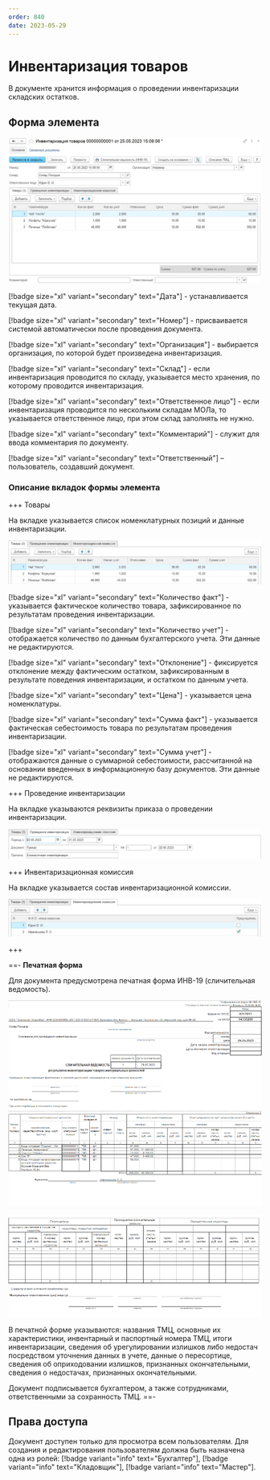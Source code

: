 ```yaml
---
order: 840
date: 2023-05-29
---
```

# Инвентаризация товаров

В документе хранится информация о проведении инвентаризации складских остатков.

## Форма элемента

![](/images/Инвентаризация.jpg)

[!badge size="xl" variant="secondary" text="Дата"] - устанавливается текущая дата.

[!badge size="xl" variant="secondary" text="Номер"] - присваивается системой автоматически после проведения документа.

[!badge size="xl" variant="secondary" text="Организация"] - выбирается организация, по которой будет произведена инвентаризация.

[!badge size="xl" variant="secondary" text="Склад"] - если инвентаризация проводится по складу, указывается место хранения, по которому проводится инвентаризация. 

[!badge size="xl" variant="secondary" text="Ответственное лицо"] - если инвентаризация проводится по нескольким складам МОЛа, то указывается ответственное лицо, при этом склад заполнять не нужно.

[!badge size="xl" variant="secondary" text="Комментарий"] - служит для ввода комментария по документу.

[!badge size="xl" variant="secondary" text="Ответственный"] – пользователь, создавший документ. 

### Описание вкладок формы элемента

+++ Товары

На вкладке указывается список номенклатурных позиций и данные инвентаризации. 

![](/images/Вкладка_товары_инвентаризация.jpg)

[!badge size="xl" variant="secondary" text="Количество факт"] - указывается фактическое количество товара, зафиксированное по результатам проведения инвентаризации.

[!badge size="xl" variant="secondary" text="Количество учет"] - отображается количество по данным бухгалтерского учета. Эти данные не редактируются.

[!badge size="xl" variant="secondary" text="Отклонение"] - фиксируется отклонение между фактическим остатком, зафиксированным в результате поведения инвентаризации, и остатком по данным учета.

[!badge size="xl" variant="secondary" text="Цена"] - указывается цена номенклатуры.

[!badge size="xl" variant="secondary" text="Сумма факт"] - указывается фактическая себестоимость товара по результатам проведения инвентаризации.

[!badge size="xl" variant="secondary" text="Сумма учет"] - отображаются данные о суммарной себестоимости, рассчитанной на основании введенных в информационную базу документов. Эти данные не редактируются.

+++ Проведение инвентаризации

На вкладке указываются реквизиты приказа о проведении инвентаризации.

![](/images/Вкладка_проведение_инвентаризации.jpg)

+++ Инвентаризационная комиссия

На вкладке указывается состав инвентаризационной комиссии.

![](/images/Инвентаризационная_комисия.jpg)

+++

==- **Печатная форма**

Для документа предусмотрена печатная форма ИНВ-19 (сличительная ведомость).

![](/images/инв19_1.png)

![](/images/инв19_2.png)

В печатной форме указываются: названия ТМЦ, основные их характеристики, инвентарный и паспортный номера ТМЦ, итоги инвентаризации, сведения об урегулировании излишков либо недостач посредством уточнения данных в учете, данные о пересортице, сведения об оприходовании излишков, признанных окончательными, сведения о недостачах, признанных окончательными.

Документ подписывается бухгалтером, а также сотрудниками, ответственными за сохранность ТМЦ.
==-

## Права доступа

Документ доступен только для просмотра всем пользователям. Для создания и редактирования пользователям должна быть назначена одна из ролей: [!badge variant="info" text="Бухгалтер"], [!badge variant="info" text="Кладовщик"], [!badge variant="info" text="Мастер"].


